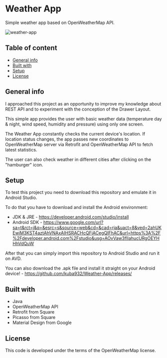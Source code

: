 # Weather App
Simple weather app based on OpenWeatherMap API.

![weather-app](https://i.imgur.com/A6DsHH0.png?2)

## Table of content
* [General info](#general-info)
* [Built with](#built-with)
* [Setup](#setup)
* [License](#license)

## General info
I approached this project as an opportunity to improve my knowledge about REST API and to experiment with the conception of the Drawer Layout.

This simple app provides the user with basic weather data (temperature day & night, wind speed, humidity and pressure) using only one screen.

The Weather App constantly checks the current device's location. If location status changes, the app passes new coordinates to OpenWeatherMap server via Retrofit and OpenWeatherMap API to fetch latest statistics.

The user can also check weather in different cities after clicking on the "hamburger" icon.

## Setup
To test this project you need to download this repository and emulate it in Android Studio.

To do that you have to download and install the Android environment:
* JDK & JRE - https://developer.android.com/studio/install
* Android SDK - https://www.google.com/url?sa=t&rct=j&q=&esrc=s&source=web&cd=&cad=rja&uact=8&ved=2ahUKEwiM3KST4aztAhVNAxAIHSRACHcQFjACegQIFhAC&url=https%3A%2F%2Fdeveloper.android.com%2Fstudio&usg=AOvVaw3fIlahucURgOEYHHhVdQuW

After that you can simply import this repository to Android Studio and run it on AVD.

You can also download the .apk file and install it straight on your Android device! - https://github.com/kuba932/Weather-App/releases/

## Built with
 * Java
 * OpenWeatherMap API
 * Retrofit from Square
 * Picasso from Square
 * Material Design from Google

## License
This code is developed under the terms of the OpenWeatherMap license.
